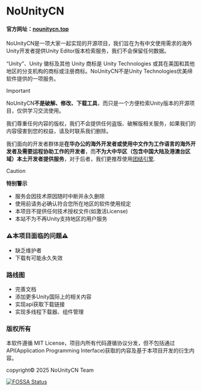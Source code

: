 # NoUnityCN

#### 官方网址：[nounitycn.top](https://nounitycn.top/)

NoUnityCN是一项大家一起实现的开源项目，我们旨在为有中文使用需求的海外Unity开发者提供Unity Editor版本检索服务，我们不会保留任何数据。

“Unity”、Unity 徽标及其他 Unity 商标是 Unity Technologies 或其在美国和其他地区的分支机构的商标或注册商标。NoUnityCN不是Unity Technologies优美缔软件提供的一项服务。

> [!IMPORTANT]
> NoUnityCN**不是破解、修改、下载工具**，而只是一个方便检索Unity版本的开源项目，仅供学习交流使用。
> 
> 我们尊重任何内容的版权，我们不会提供任何盗版、破解版相关服务，如果我们的内容侵害到您的权益，请及时联系我们删除。
> 
> 我们面向的开发者群体是**在华办公的海外开发者或使用中文作为工作语言的海外开发者及需要运程协助工作的开发者**，而**不为大中华区（包含中国大陆及港澳台区域）本土开发者提供服务**，对于后者，我们更推荐使用[团结引擎](https://unity.cn/).
>

> [!CAUTION]
> **特别警示**
> - 服务会因技术原因随时中断并永久删除
> - 使用前请务必确认符合您所在地区的软件使用规定
> - 本项目不提供任何技术授权文件(如激活License)
> - 本站不为不再Unity支持地区的用户服务

### ⚠️本项目面临的问题⚠️
- 缺乏维护者
- 下载有可能永久失效

### 路线图
- 完善文档
- 添加更多Unity国际上的相关内容
- 实现api获取下载链接
- 实现多线程下载器、组件管理

### 版权所有
本软件遵循 MIT License，项目内所有代码遵循协议分发，但不包括通过API(Application Programming Interface)获取的内容及基于本项目开发的衍生内容。

copyright©️ 2025 NoUnityCN Team


[![FOSSA Status](https://app.fossa.com/api/projects/git%2Bgithub.com%2FNoUnityCN%2FNoUnityCN.svg?type=large&issueType=license)](https://app.fossa.com/projects/git%2Bgithub.com%2FNoUnityCN%2FNoUnityCN?ref=badge_large&issueType=license)